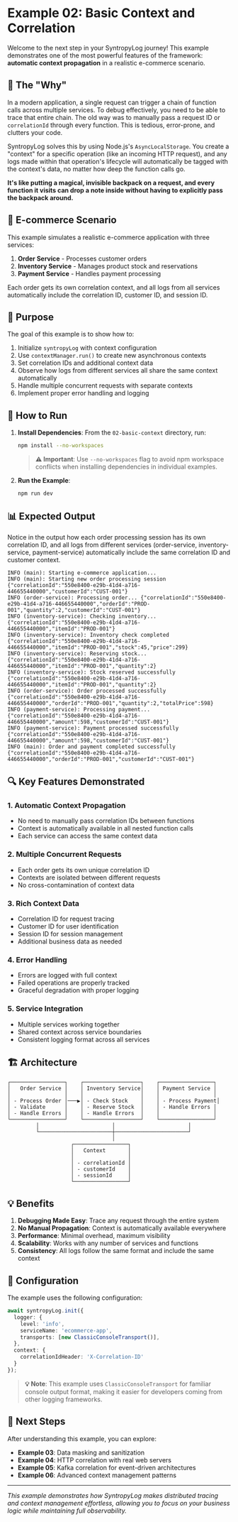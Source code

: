 # Example 02: Basic Context and Correlation

Welcome to the next step in your SyntropyLog journey! This example demonstrates one of the most powerful features of the framework: **automatic context propagation** in a realistic e-commerce scenario.

## 🎯 The "Why"

In a modern application, a single request can trigger a chain of function calls across multiple services. To debug effectively, you need to be able to trace that entire chain. The old way was to manually pass a request ID or `correlationId` through every function. This is tedious, error-prone, and clutters your code.

SyntropyLog solves this by using Node.js's `AsyncLocalStorage`. You create a "context" for a specific operation (like an incoming HTTP request), and any logs made within that operation's lifecycle will automatically be tagged with the context's data, no matter how deep the function calls go.

**It's like putting a magical, invisible backpack on a request, and every function it visits can drop a note inside without having to explicitly pass the backpack around.**

## 🏪 E-commerce Scenario

This example simulates a realistic e-commerce application with three services:

1. **Order Service** - Processes customer orders
2. **Inventory Service** - Manages product stock and reservations
3. **Payment Service** - Handles payment processing

Each order gets its own correlation context, and all logs from all services automatically include the correlation ID, customer ID, and session ID.

## 🎯 Purpose

The goal of this example is to show how to:

1. Initialize `syntropyLog` with context configuration
2. Use `contextManager.run()` to create new asynchronous contexts
3. Set correlation IDs and additional context data
4. Observe how logs from different services all share the same context automatically
5. Handle multiple concurrent requests with separate contexts
6. Implement proper error handling and logging

## 🚀 How to Run

1. **Install Dependencies**:
   From the `02-basic-context` directory, run:
   ```bash
   npm install --no-workspaces
   ```
   
   > **⚠️ Important**: Use `--no-workspaces` flag to avoid npm workspace conflicts when installing dependencies in individual examples.

2. **Run the Example**:
   ```bash
   npm run dev
   ```

## 📊 Expected Output

Notice in the output how each order processing session has its own correlation ID, and all logs from different services (order-service, inventory-service, payment-service) automatically include the same correlation ID and customer context.

```
INFO (main): Starting e-commerce application...
INFO (main): Starting new order processing session {"correlationId":"550e8400-e29b-41d4-a716-446655440000","customerId":"CUST-001"}
INFO (order-service): Processing order... {"correlationId":"550e8400-e29b-41d4-a716-446655440000","orderId":"PROD-001","quantity":2,"customerId":"CUST-001"}
INFO (inventory-service): Checking inventory... {"correlationId":"550e8400-e29b-41d4-a716-446655440000","itemId":"PROD-001"}
INFO (inventory-service): Inventory check completed {"correlationId":"550e8400-e29b-41d4-a716-446655440000","itemId":"PROD-001","stock":45,"price":299}
INFO (inventory-service): Reserving stock... {"correlationId":"550e8400-e29b-41d4-a716-446655440000","itemId":"PROD-001","quantity":2}
INFO (inventory-service): Stock reserved successfully {"correlationId":"550e8400-e29b-41d4-a716-446655440000","itemId":"PROD-001","quantity":2}
INFO (order-service): Order processed successfully {"correlationId":"550e8400-e29b-41d4-a716-446655440000","orderId":"PROD-001","quantity":2,"totalPrice":598}
INFO (payment-service): Processing payment... {"correlationId":"550e8400-e29b-41d4-a716-446655440000","amount":598,"customerId":"CUST-001"}
INFO (payment-service): Payment processed successfully {"correlationId":"550e8400-e29b-41d4-a716-446655440000","amount":598,"customerId":"CUST-001"}
INFO (main): Order and payment completed successfully {"correlationId":"550e8400-e29b-41d4-a716-446655440000","orderId":"PROD-001","customerId":"CUST-001"}
```

## 🔍 Key Features Demonstrated

### 1. **Automatic Context Propagation**
- No need to manually pass correlation IDs between functions
- Context is automatically available in all nested function calls
- Each service can access the same context data

### 2. **Multiple Concurrent Requests**
- Each order gets its own unique correlation ID
- Contexts are isolated between different requests
- No cross-contamination of context data

### 3. **Rich Context Data**
- Correlation ID for request tracing
- Customer ID for user identification
- Session ID for session management
- Additional business data as needed

### 4. **Error Handling**
- Errors are logged with full context
- Failed operations are properly tracked
- Graceful degradation with proper logging

### 5. **Service Integration**
- Multiple services working together
- Shared context across service boundaries
- Consistent logging format across all services

## 🏗️ Architecture

```
┌─────────────────┐    ┌──────────────────┐    ┌─────────────────┐
│   Order Service │    │ Inventory Service│    │ Payment Service │
│                 │    │                  │    │                 │
│ - Process Order │───▶│ - Check Stock    │    │ - Process Payment│
│ - Validate      │    │ - Reserve Stock  │    │ - Handle Errors │
│ - Handle Errors │    │ - Handle Errors  │    │                 │
└─────────────────┘    └──────────────────┘    └─────────────────┘
         │                       │                       │
         └───────────────────────┼───────────────────────┘
                                 │
                    ┌─────────────────┐
                    │   Context       │
                    │                 │
                    │ - correlationId │
                    │ - customerId    │
                    │ - sessionId     │
                    └─────────────────┘
```

## 💡 Benefits

1. **Debugging Made Easy**: Trace any request through the entire system
2. **No Manual Propagation**: Context is automatically available everywhere
3. **Performance**: Minimal overhead, maximum visibility
4. **Scalability**: Works with any number of services and functions
5. **Consistency**: All logs follow the same format and include the same context

## 🔧 Configuration

The example uses the following configuration:

```typescript
await syntropyLog.init({
  logger: {
    level: 'info',
    serviceName: 'ecommerce-app',
    transports: [new ClassicConsoleTransport()],
  },
  context: {
    correlationIdHeader: 'X-Correlation-ID'
  }
});
```

> **💡 Note**: This example uses `ClassicConsoleTransport` for familiar console output format, making it easier for developers coming from other logging frameworks.

## 🎯 Next Steps

After understanding this example, you can explore:

- **Example 03**: Data masking and sanitization
- **Example 04**: HTTP correlation with real web servers
- **Example 05**: Kafka correlation for event-driven architectures
- **Example 06**: Advanced context management patterns

---

*This example demonstrates how SyntropyLog makes distributed tracing and context management effortless, allowing you to focus on your business logic while maintaining full observability.* 